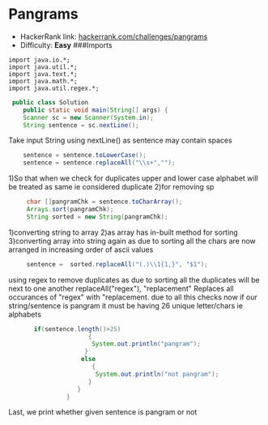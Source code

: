 # Pangrams
- HackerRank link: [hackerrank.com/challenges/pangrams](https://www.hackerrank.com/challenges/pangrams)
- Difficulty: **Easy**
###Imports
```
import java.io.*;
import java.util.*;
import java.text.*;
import java.math.*;
import java.util.regex.*;
```

```java
 public class Solution 
    public static void main(String[] args) {
    Scanner sc = new Scanner(System.in);        
    String sentence = sc.nextLine(); 

```
Take input String using nextLine() as sentence may contain spaces   
    
```java
    sentence = sentence.toLowerCase();
    sentence = sentence.replaceAll("\\s+","");

```
1)So that when we check for duplicates upper and lower case alphabet will be treated as same ie considered duplicate
2)for removing sp

```java
     char []pangramChk = sentence.toCharArray();
     Arrays.sort(pangramChk); 
     String sorted = new String(pangramChk); 
```
1)converting string to array
2)as array has in-built method for sorting
3)converting array into string again as due to sorting all the chars are now arranged in increasing order of ascii values 

```java
     sentence =  sorted.replaceAll("(.)\\1{1,}", "$1");
```
using regex to remove duplicates as due to sorting all the duplicates will be next to one another
replaceAll("regex"), "replacement" Replaces all occurances of "regex" with "replacement.
due to all this checks now if our string/sentence is pangram it must be having 26 unique letter/chars ie alphabets  

```java
       if(sentence.length()>25)
                      {
                       System.out.println("pangram");
                     }
                    else
                       {
                        System.out.println("not pangram");
                      }
                   }
                }

```
Last, we print whether given sentence is pangram or not
